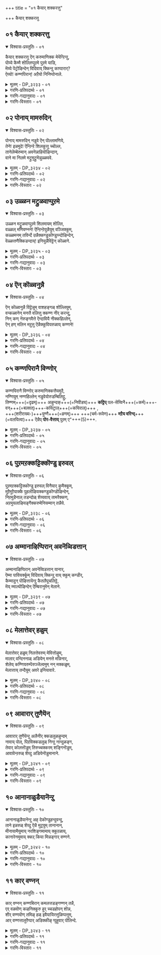 +++
title = "०१ कैयार् शक्करत्तु"

+++
कैयार् शक्करत्तु

## ०१ कैयार् शक्करत्तु

<details open><summary>विश्वास-प्रस्तुतिः - ०१</summary>

कैयार् शक्करत्तु ऎन् करुमाणिक्क मेयॆन्ऱिन्ऱु,  
पॊय्ये कैम्मै शॊल्लिप्पुऱमे पुऱमे याडि,  
मॆय्ये पॆट्रॊऴिन्देन् विदिवाय् क्किन्ऱु काप्पारार्?  
ऐय्यो\! कण्णपिरान्\! अऱैयो निनिप्पोनाले.
</details>

<details><summary>मूलम् - DP_३२३३ - ०१</summary>

कैयार् शक्करत्तु ऎन् करुमाणिक्क मेयॆन्ऱिन्ऱु,  
पॊय्ये कैम्मै शॊल्लिप्पुऱमे पुऱमे याडि,  
मॆय्ये पॆट्रॊऴिन्देन् विदिवाय् क्किन्ऱु काप्पारार्?  
ऐय्यो\! कण्णपिरान्\! अऱैयो निनिप्पोनाले.
</details>

<details><summary>गरणि-प्रतिपदार्थः - ०१</summary>

कै= कैयल्लि, आर् = हरितवाद, शक्करत्तु = चक्रायुधवुळ्ळ, ऎन् = नन्न, करुमाणिक्कमे = करिय माणिक्यवे, ऎन्ऱु ऎन्ऱु = ऎन्दु हेळुत्त हेळुत्तले, पॊय्यो = सुळ्ळागिये, कैम्मै = कपटद मातन्नु, शॊल्लि = हेळुत्त, पुऱमे पुऱमे आडि = बाह्यविषयगळल्लि आडुत्ता, मॆय्ये = यथार्थवादद्दन्ने \(सत्यवादद्दन्ने, पॆट्रु = पडॆदु, ऒऴिन्देन् = मुगिसिद्देनॆ, विदि = \(विधिय\) भगवन्तन, वाय् क्कु = अनुग्रहक्कॆ इन्ऱु = इन्दु \(ईग\), काप्पार् = तडॆगट्टुववरु. आर् = यारु? ऐयो = अय्यो, कण्णपिरान् = कृष्णपरमात्म, अऱैयो = सड्डु हॊडॆयुत्तेनॆ\(कूगि हेळुत्तेनॆ\) इनि = इन्नु, पोनाले = होदरॆ \(होगुवुदादरॆ\).
</details>

<details><summary>गरणि-गद्यानुवादः - ०१</summary>

कैयल्लि हन्तवाद चक्रायुधवुळ्ळ नन्न करिय माणिक्यवे ऎन्दु हेळुत्त हेळुत्तले, सुळ्ळागिये, कपटद मातुगळन्नाडुत्ता, बाह्यविषयगळल्लि नलिदाडुत्ता, यथार्थवादद्दन्ने \(सत्यवादद्दन्ने\) पडॆदुकॊण्डिद्देनॆ. विधिय \(भगवन्तन\) अनुग्रहवन्नु ईग तडॆगट्टुववरु यारु? अय्यो, कृष्ण परमात्म, सड्डु हॊडॆदु हेळुत्तेनॆ, इन्नु \(नीनु\) होगुवुदादरॆ? 
</details>

<details><summary>गरणि-विस्तारः - ०१</summary>

ई पाशुर अर्थपूर्णवागिदॆ. भगवन्तनु ऎन्थ कृपाळु\! अवनॆष्टु सुलभसाध्य ऎम्बुदन्नु स्पष्टपडिसुत्तदॆ. ऒन्दु सल भगवदनुग्रहवुण्टायितॆन्दरॆ, अदन्नु तडॆगट्टुवुदु यारिगू साध्यविल्ल ऎम्बुदन्नू स्पष्टपडिसुत्तदॆ.

भगवन्तन रूपसौन्दर्यगळन्नू, अवन दिव्यायुधगळ सामर्थ्यवन्नू कुरितु मनसार हॊगळि हाडुत्ता आनन्दिसुवुदु निजभक्तन कॆलस. भक्तिय सुळिवे इल्लदॆ, मनस्सिनल्लि विषय वासनॆयन्नु तुम्बिकॊण्डु, ऎडॆबिडदन्तॆ बाह्यविषयगळल्लिये तॊळलुत्ता, अदन्ने आनन्दवॆन्दु तिळिदु तृप्तिपडुववनादरू, नटनॆगागियादरू उत्तमभक्तनन्तॆ बायल्लि भगवन्तन नामगळन्नु उच्चरिसुत्तिरुववनन्नू सह भगवन्तनु कडॆगणिसुवुदिल्ल. अवनिगू सह निजभक्तन हागॆये भगवन्तनु तन्न कृपॆयन्नु अनुग्रहिसुत्तानॆ. तन्नन्नु चेतननु मरॆयबारदु. अवनु हेगॆ याव रीतियल्लि तन्नन्नु स्मरिसिदरू तनगॆ सन्तोषवे. इदे भगवन्तनिगॆ बेकादद्दु. 

आळ्वाररु हेळुत्तारॆ- उत्तम भक्तनन्तॆ नटिसुत्ता, बूटाटिकॆय रीतियल्लि भगवन्नामवन्नु पठिसुत्ता, सदा बाह्यविषयगळल्लि मुळुगि तेलुत्ता इरुव ननगॆ, निजवागियू भगवन्तन अनुग्रहवुण्टायितल्ल\! इन्नु स्वामियु नन्निन्द अगलुवुदक्कॆ साध्यवादीते? खण्डित इल्ल. 

भगवन्तनन्नु याव दॆशॆयल्लादरू, याव रीतियल्लादरू स्मरिसलि. अदु कपटवागिरलि. आत्मवञ्चनॆयागिरलि. नटनॆयागिरलि. आडम्बरवागिरलि. इतररन्नु मोसगॊळिसुवुदे आगिरलि. अदु हेगॆ इद्दरू, भगवन्तनु अदन्नु स्वीकरिसि, निजवाद रीतियल्ले फलवन्नित्तु, अवनन्नु तन्नवनन्नागि माडिकॊळ्ळुत्तानॆ.
</details>

## ०२ पोनाय् मामरुदिन्

<details open><summary>विश्वास-प्रस्तुतिः - ०२</summary>

पोनाय् मामरुदिन् नडुवे ऎन् पॊल्लामणिये,  
तेने\! इन्नमुदे\! ऎन्ऱिन्ऱे शिलकूत्तु च्चॊल्ल,  
तानेलॆम्बॆरुमान् अवनॆन्नाहियॊऴिन्दान्,  
वाने मा निलमे मट्रुमुट्रुमॆन्नुळ्ळववे.
</details>

<details><summary>मूलम् - DP_३२३४ - ०२</summary>

पोनाय् मामरुदिन् नडुवे ऎन् पॊल्लामणिये,  
तेने\! इन्नमुदे\! ऎन्ऱिन्ऱे शिलकूत्तु च्चॊल्ल,  
तानेलॆम्बॆरुमान् अवनॆन्नाहियॊऴिन्दान्,  
वाने मा निलमे मट्रुमुट्रुमॆन्नुळ्ळववे.
</details>

<details><summary>गरणि-प्रतिपदार्थः - ०२</summary>

पोनाय् = होदवने \(नुसुळिदवने\), मा मरुदिन् नडुवे = दॊड्ड मत्तीमरगळ नडुवॆ, ऎन् = नन्न, पॊल्ला मणिये = रन्ध्रविल्लद \(परिशुद्धवाद\) रत्नवे, तेने = जेनिनन्तॆ मधुरवादवने, इन् = इनिदागि, अमुदे = अमृतस्वरूपिये, ऎन्ऱु ऎन्ऱु = ऎन्दु ऎन्दु \(ऎन्दु मुन्तागि\), शिल कूत्तु= कॆलवु कूगुगळन्नु, शॊल्ल = हेळिद्दरिन्द, तान् = तानु, एल् = विश्वासदिन्द, ऎम्बॆरुमान् = सर्वेश्वरनु, अवन् = अवनु, ऎन् आहि ऒऴिन्दान् = ननगॆ ऒदगि बन्दिद्दानॆ, वाने = मेलण लोकगळे, मा निलमे = विशालवाद भूलोकवे, मट्रु = मत्तु, मुट्रुम् = ऎल्ला वस्तुगळू, ऎन् = नन्न, उळ्ळनवे =अन्तरङ्गदवे आगिवॆ.
</details>

<details><summary>गरणि-गद्यानुवादः - ०२</summary>

दॊड्ड मत्तीमरगळ नडुवॆ नुसुळिदवने, नन्न परिशुद्धवाद रत्नवे, जेनिनन्तॆ मधुरवादवने, इनिदाद अमृतवे, ऎन्दु मुन्तागि कॆलवु कूगुगळन्नु कूगिद्दरिन्द, सर्वेश्वरनाद अवनु स्वतः विश्वासदिन्द ननगॆ ऒदगि बन्दिद्दानॆ. मेलिन लोकगळू, विशालवाद भूलोकवू मत्तु \(अवुगळ\) ऎल्ला वस्तुगळु नन्न ऒळगडॆयवे \(अन्तरङ्गदवे\) आगिवॆ. 
</details>

<details><summary>गरणि-विस्तारः - ०२</summary>

ई पाशुरदल्लि भगवन्तन अपारवाद वात्सल्यवन्नू औदार्यवन्नू कुरितु हेळलागुत्तदॆ. 

“पोनाय्................नडुवे” – इदु भगवन्तनु श्रीकृष्णनागि नडॆसिद ऒन्दु आश्चर्यकारक प्रसङ्ग. नन्दगोकुलदल्लि बालकृष्णनु बॆळॆयुत्तिद्दाग, अवनु मनॆमनॆयल्लू माडिद नाना चेष्टॆगळन्नु कुरितु गॊल्लतियरु तायि यशोदॆगॆ दूरु हेळिदरु. इदरिन्द यशोदॆगॆ कडुकोप बन्तु. बालकृष्णनन्नु मनॆय मुन्दिन ऒन्दु ऒरळिगॆ कट्टि हाकि, आकॆ तन्न कॆलसक्कॆ मनॆयॊळक्कॆ होदळु. बालकृष्णनु आ ऒरळन्नू ऎळॆदुकॊण्डु, मॆल्लमॆल्लगॆ अम्बॆगालिडुत्ता ऎदुरल्लिद्द अवळ जवळि भारि मत्तीमरगळ बळिगॆ होदनु. तानु अवुगळ नडुवण सन्दिनल्लि नुसुळिदनु. ऒरळन्नू तन्न कडॆगॆ ऎळॆदुकॊळ्ळुवुदक्कागि अदन्नु जग्गि ऎळॆदनु. कूडले आ भारीमत्ती मरगळु पटपटनॆ मुरिदुबिद्दवु. आ सद्दिगॆ हॆदरि, नन्दगोकुलवे नोडलु बन्दितु. यशोदॆयू हॊरक्कॆ बन्दु नोडुत्ताळॆ-एनाश्चर्य अदु\! किलकिलनॆ नगुत्ता कृष्णनु नोडुत्तिद्दानॆ. कूडले यशोदॆ अवनन्नु बाचि, ऎत्ति मुद्दाडिदळु. 

“अवनॆन्नाहियॊऴिन्दान्” – भगवन्तन अपरिमित सौलभ्य वात्सल्य. औदार्यगळन्नु इदु हेळुत्तदॆ. अवन कॆलवु नामगळन्नु उच्चरिसुत्तिद्द मात्रक्के स्वामि ऒलिदु बरुवुदे? अन्तरङ्गदल्लि नॆलसुवुदे\! अवनॆष्टु सुलभ\! 

“वाने........................उळ्ळनवे” – भगवन्तनु आळ्वाररिगॆ ऒलिदु, अवर अन्तरङ्गदल्लि नॆलसिद्दर परिणाम इदु- स्वर्गादि मेलणलोकगळू, भूलोकवू, अवुगळल्लिन ऎल्ला वस्तुगळु अन्तरङ्गदल्लि नॆलसिदन्तॆये आयितष्टॆ. 

आळ्वाररु हेळुत्तारॆ- नानु माडिद्दु बहळ अल्पवे- भगवन्तन हलकॆलवु नामगळन्नु उच्चरिसिद्दु मात्रवे. अदक्क् प्रतिफलवागि कण्ड भगवन्तन औदार्यवॆष्टु\! अवने ऒलिदु बन्दु नन्नल्लि वात्सल्य कोरिद्दानॆ. अवनु नन्न अन्तरङ्गदल्लि नॆलसिद्दरिन्द, अवन इडिय सृष्टिये नन्न अन्तरङ्गवन्नु सेरिदॆयल्ल\!
</details>

## ०३ उळ्ळन मट्रुळवाप्पुऱमे

<details open><summary>विश्वास-प्रस्तुतिः - ०३</summary>

उळ्ळन मट्रुळवाप्पुऱमे शिलमायम् शॊल्लि,  
वळ्ळल् मणिवण्नने\! ऎन्ऱिन्ऱेयुन्नैयुम् वञ्जिक्कुम्,  
कळ्ळमनम् तविर्न्दे उन्नैक्कण्डुकॊण्डुय्न्दॊऴिन्देन्,  
वॆळ्ळत्तणैक्किडन्दाय्\! इनियुन्नैविट्टॆन् कॊळ्वने.
</details>

<details><summary>मूलम् - DP_३२३५ - ०३</summary>

उळ्ळन मट्रुळवाप्पुऱमे शिलमायम् शॊल्लि,  
वळ्ळल् मणिवण्नने\! ऎन्ऱिन्ऱेयुन्नैयुम् वञ्जिक्कुम्,  
कळ्ळमनम् तविर्न्दे उन्नैक्कण्डुकॊण्डुय्न्दॊऴिन्देन्,  
वॆळ्ळत्तणैक्किडन्दाय्\! इनियुन्नैविट्टॆन् कॊळ्वने.
</details>

<details><summary>गरणि-प्रतिपदार्थः - ०३</summary>

उळ्ळन = मनस्सिनल्लिरुवुदु, मट्रु = इतर ऎल्लवू, उळ आ = हागॆये इरुवन्तॆये, पुऱमे = हॊरगॆ \(तोरिकॆगागि\), शिल मायम् शॊल्लि = कॆलवु वञ्चनॆय \(कपटद\) मातन्नाडि, वळल् = उदारिये, मणिवण्नने = नीलमणिवण्णा, ऎन्ऱु ऎन्ऱे = ऎन्दु हेळुत्तले, उन्नैयुम् = निन्नन्नू, वञ्जिक्कुम् = वञ्चिसुव \(मोसगॊळिसुव\), कळ्ळम् मनम् = कळ्ळ मनस्सन्नु, तविर्न्दे = बिट्टुकॊट्टु, \(दूरीकरिसिये\), उन्नै = निन्नन्नु, कण्डुकॊण्डु = कण्डुकॊण्डु \(अनुभविसि अरितुकॊण्डु\), उय्न्दु ऒऴिन्देन् = उज्जीवनगॊण्डिद्देनॆ, वॆळ्ळत्तु = पाल्गडलल्लि, अणै = \(शेषन\) हासुगॆयल्लि, किडन्दाय् = पवडिसिरुववने, इनि = इन्नु, उन्नै =निन्नन्नु, विट्टु = बिट्टु, ऎन् कॊळ्वने = एनन्नु कैगॊळ्ळबल्लॆनु? 
</details>

<details><summary>गरणि-गद्यानुवादः - ०३</summary>

मनस्सिनल्लिरुवुदु इतर ऎल्लवू हागॆये इरुवन्तॆये, हॊरगॆ कॆलवु कपटद मातुगळन्नाडि, उदारिये, मणिवण्णा ऎन्दुहेळुत्तले निन्नन्नू मोसगॊळिसुव कळ्ळमनस्सन्नु दूरीकरिसि, निन्नन्नु कण्डुकॊण्डु \(अनुभविसि अरितुकॊण्डु\) उज्जीवनगॊण्डिद्देनॆ. पाल्गडलल्लि शेषन हासुगॆयल्लि पवडिसिरुववने, इन्नु निन्नन्नु बिट्टु एनन्नु कैगॊळ्ळबल्लॆ? 
</details>

<details><summary>गरणि-विस्तारः - ०३</summary>

ई पाशुरदल्लि भगवन्तनल्लि भक्तिमाडुव बगॆयन्नु हेळलागुत्तदॆ. 

मनस्सु शुद्धिगॊळ्ळदिद्दरू चिन्तॆयिल्ल. विषय वासनॆ अदरल्लि तुम्बिद्दरू सरियॆ. हॊरगॆ, तोरिकॆगागियादरू भगवन्नामस्मरणॆ माडुत्ता बरुवुदरिन्द, बरबरुत्ता अदु अभ्यासवागुत्तदॆ. आ अभ्यास भक्तियन्नु मूडिसुत्तदॆ. भगवन्तनन्नु अरितुकॊळ्ळुव आसक्तियन्नु तरुत्तदॆ मत्तु कालक्रमदल्लि अवनन्नु कुरितु अनुभववुण्टागुत्तदॆ. भक्ति दृढपडुत्तदॆ. अवनिल्लदॆ तनगॆ यावुदू साध्यविल्लवॆन्दु मनवरिकॆयन्नुण्टु माडुत्तदॆ. हीगॆ उज्जीवन मार्गविदॆ ऎन्नलागुत्तदॆ. 

आळ्वाररु हेळुत्तारॆ- भगवन्त, नन्न मनदल्लि तुम्बि, सुळिदाडुत्तिरुव भावनॆगळे बेरॆ. अवॆल्ल विषय वासनॆयिन्द कूडिदवु. निन्नन्नु कुरितु ईषत्तू भवनॆयिल्ल. आदरू, हॊरगॆ, तोरिकॆगागि, निन्न गुणस्वभावगळन्नु परिपूर्णवागि अनुभविसि अरितुकॊण्डवनन्तॆ, ’उदारिये, मणिवण्णा’ ऎन्दु मुन्तागि निन्नन्नु कुरितु हेळुत्तले इद्देनॆ. निन्नन्नू सह वञ्चिसि बिडुवन्थ नन्नकळ्ळ मनस्सन्नु बदिगॊत्तिद्देनॆ. ई दारियिन्दले निन्नन्नु अनुभविसि कण्डुकॊण्डिद्देनॆ मत्तु परिपूर्णवागि उज्जीवनगॊण्डिद्देनॆ. शेषशयननाद भगवन्त, निन्न हॊरतु नानेनू माडलारॆनल्ल\! निन्न कृपाश्रयवे ननगॆ मुख्य.
</details>

## ०४ ऎन् कॊळ्वनुन्नै

<details open><summary>विश्वास-प्रस्तुतिः - ०४</summary>

ऎन् कॊळ्वनुन्नै विट्टॆन्नुम् वाशहङ्गळ् शॊल्लियुम्,  
वन्कळ्वनेन् मनत्तै वलित्तु क्कण्ण नीर् करन्दु,  
निन् कण् नॆरुङ्गवैत्ते ऎन्दावियै नीक्कहिल्लेन्,  
ऎन् हण् मलिन मऱुत्तु ऎन्नैक्कूवियरुळाय् कण्णने\!
</details>

<details><summary>मूलम् - DP_३२३६ - ०४</summary>

ऎन् कॊळ्वनुन्नै विट्टॆन्नुम् वाशहङ्गळ् शॊल्लियुम्,  
वन्कळ्वनेन् मनत्तै वलित्तु क्कण्ण नीर् करन्दु,  
निन् कण् नॆरुङ्गवैत्ते ऎन्दावियै नीक्कहिल्लेन्,  
ऎन् हण् मलिन मऱुत्तु ऎन्नैक्कूवियरुळाय् कण्णने\!
</details>

<details><summary>गरणि-प्रतिपदार्थः - ०४</summary>

ऎन् कॊळ्वन् = एनन्नु कैगॊळ्ळलि, उन्नैविट्टु = निन्नन्नु बिट्टु, ऎन्नुम् = ऎन्नुव, वाशहङ्गळ् = मातुगळन्नु, शॊल्लियुम् = आडियू सह, वन् कळ्वनेन् = बलुकॆट्ट कळ्ळ नानु \(कपटि नानु\), मनत्तै = मनस्सन्नु, वलित्तु = बलगॊळिसि, कण्ण नीर् करन्दु = कण्णिरु सुरिसि, निन् कण् = निन्नल्लि, नॆरुङ्ग = दृढवागि, वैत्ते = इरिसिये, ऎनदु आवियै = नन्न आत्मवन्नु \(प्राणवन्नु\), नीक्ककिल्लेन् = नीगलारॆ, ऎन् कण् = नन्नल्लिन, मलिनम् = कॊळॆयन्नु, अऱुत्तु = नीगिसि \(कडिदु हाकि\), ऎन्नै = नन्नन्नु, कूवि = कूगि करॆदु, अरुळाय् = कृपॆमाडु, कण्णने = अत्याकर्षकने. 
</details>

<details><summary>गरणि-गद्यानुवादः - ०४</summary>

’निन्नन्नु बिट्टु एनन्नु कैगॊळ्ळबल्लॆ’ ऎम्ब मातुगळन्नुआडियू सह, बलु कॆट्ट कपटि नानु. मनस्सन्नु बलगॊळिसि, कण्णीरु सुरिसि, निन्नल्लि दृढवागि इरिसिये नन्न प्राणवन्नु नीगलारॆ. नन्नल्लिन कॊळॆयन्नु तॊडॆदुहाकि, नन्नन्नु कूगि करॆदु कृपॆमाडु अत्याकर्षकने. 
</details>

<details><summary>गरणि-विस्तारः - ०४</summary>

हिन्दिन पाशुरदल्लि ’निन्नन्नु बिट्टु नानेनन्नू माडलारॆ’ ऎन्दु आळ्वाररु हेळिकॊण्डरष्टॆ. अदे विषयवन्नु इन्नष्टु विवरवागि इल्लि हेळुत्तिद्दारॆ. 

“वन्कळ्वनेन्...............” – भगवन्त, नानु नडॆसुव ऎल्ल कर्मगळल्लियू निन्न ऒत्तासॆ इल्लदॆ नानेनू माडलारॆ. ऎल्ल विधदल्लू ननगॆ निन्न बॆम्बल बेकेबेकु’ – ऎन्दु नानाडिद मातुगळल्लि सत्यतॆ इल्लवागिदॆ. अदक्कॆ नन्न कॆट्ट मनस्से कारण. प्रकृति सम्बन्धवाद विषयगळ कडॆगे अदु नन्नन्नु सॆळॆदॊय्युत्तदॆ. आ प्रकृति बन्धनदिन्द बिडिसिकॊळ्ळुवुदु नन्निन्द आगदॆ होगिदॆ. अष्टु हॆच्चागि नन्न मनस्सु विषयाधीनवागिदॆ. नानेनु बगॆदरू, हेगॆ नडॆदुकॊळ्ळबेकॆन्दरू अदु अदन्नु सुळ्ळुमाडुत्तदॆ. नन्न मनस्सु कपटतुम्बिद्दु, अदन्नु बलगॊळिसलु ननगॆ शक्ति सालदु. 

“मनत्तै वलित्तु, कण्ण नीर् करन्दु, निन् कण् नॆरुङ्गवैत्तु, ऎन दावियै नीक्कहिल्लेन्” – ईगिन नन्न स्थितियल्लि, नन्न मनस्सु बलहीनवागिदॆ. अदन्नु बलगॊळिसुवुदक्कॆ आगलि, निन्नन्नु सेरलेबेकॆन्दु कण्णीरु सुरिसुवुदक्कॆ, निन्नल्लि दृढवाद भक्तियिन्द प्राणवन्नु त्यजिसुवुदक्कॆ ननगॆ साध्यविल्ल. इदक्कॆल्ल नन्न मनस्सिनल्लि तुम्बिकॊण्डिरुव कश्मलवे कारण. 

“ऎन्कण् मलिनम् अऱुत्तु” – प्रकृति सम्बन्धवाद दोषगळु नन्न मनदल्लि तुम्बिकॊण्डिदॆ. इवे निन्न कडॆय गमनक्कॆ अड्डियागिरतक्कवु. आद्दरिन्द ई मलिनवन्नु \(कॊळॆयन्नु\) तॊडॆदुहाकु. मनस्सन्नु परिशुद्धगॊळिसु. निन्नन्नु ऒम्मनदिन्द आश्रयिसुवन्तॆ माडु.

आळ्वाररु हेळुत्तारॆ- भगवन्त, नानाडुव मातुगळु ऒळ्ळॆयदागि कण्डुबन्दरू, नानु कपटिये. नन्न मनस्सु विषय वासनॆयिन्द तुम्बिदॆ. निन्नन्नु भक्ति माडुवुदक्कॆ अदु अड्डियागिदॆ. नन्न प्रयत्नदिन्दले निन्न बळि भक्तिमाडि बरुवुदक्कॆ आगदु. अन्थ शक्तियन्नु नानु कळॆदुकॊण्डिद्देनॆ. बलगुन्दिदवनागिद्देनॆ. ई कारणदिन्द नन्न मनस्सन्नु नीने शुद्धगॊळिसि, नन्नन्नु निन्न बळिगॆ कूगि करॆदुको. आकर्षणकारियागि नीनु ननगॆ अष्टन्नु कृपॆमाडु.
</details>

## ०५ कण्णपिरानै विण्णोर्

<details open><summary>विश्वास-प्रस्तुतिः - ०५</summary>

कण्णपिरानै विण्णोर् करुमाणिक्कत्तैयमुदै,  
नण्णियुम् नण्णहिल्लेन् नडुवेयोरुडम्बिलिट्टु,  
तिण्णम्+++(=दृढम्)+++ अऴुन्दक्+++(=निपीड्य)+++ **कट्टिप्** पल-सॆय्विनै+++(=कर्म)+++-वन्+++(=बलवत्)+++-कयिट्राल्+++(=कयिराल्)+++ ,  
+++(शरीराख्य-)+++पुण्णै+++(=व्रणम्)+++ +++(चर्म-रूपेण)+++ **मऱैय वरिन्द्**+++(=वलयित्वा)+++ ऎन्नैप् **पोर-वैत्ताय्** पुऱम् ए"+++(5)+++.
</details>

<details><summary>मूलम् - DP_३२३७ - ०५</summary>

कण्णपिरानै विण्णोर् करुमाणिक्कत्तैयमुदै,  
नण्णियुम् नण्णहिल्लेन् नडुवेयोरुडम्बिलिट्टु,  
तिण्णमऴुन्दक्कट्टिप्पलशॆय् विनै वन् कयिट्राल्,  
पुण्णैमऱैयवरिन्दु ऎन्नैप्पोरवैत्ताय्पुऱमे.
</details>

<details><summary>गरणि-प्रतिपदार्थः - ०५</summary>

कण्णपिरानै = श्रीकृष्णावतारियाद सर्वेश्वरनन्नु, विण्णोर् = नित्यसूरिगळ मत्तु देवतॆगळ, करुमाणिक्कत्तै = माणिक्यदन्थ अनर्घ अन्तरङ्ग वस्तुवन्नु, अमुदै = दिव्यवाद अमृतवन्नु, नण्णियुम् = समीसियू, नण्ण हिल्लेन् = आश्रयिसलारदवनागिद्देनॆ, नडुवे = नडुवल्लि, ओर् = ऒन्दु, उडुम्बिल् इट्टु = देहदल्लि \(नन्नन्नु\) सेरिसि, तिण्णम् = बलवागि \(दृढवागि\), अऴुन्द = मुळुगुवन्तॆ \(अद्दुवन्तॆ\), कट्टि = कट्टिहाकि, पल = अनेक, शॆय्विनै = कर्मगळॆम्ब, वल् कयिट्राल् = बलवाद हग्गदिन्द, पुण्णै = अदरिन्दाद हुण्णन्नु, मऱैय = मरॆयागिरुवन्तॆ \(काणदॆ इरुवन्तॆ\), वरिन्दु = कट्टि मरॆमाडि ऎन्नै = नन्नन्नु, पोरवैत्ताय् = होराडुवन्तॆ माडिद्दी, पुऱमे = हॊरगिन विषयगळल्लिये. 
</details>

<details><summary>गरणि-गद्यानुवादः - ०५</summary>

श्रीकृष्णावतारियाद सर्वेश्वरनन्नु, नित्यसूरिगळ मत्तु देवतॆगळ माणिक्यदन्थ श्रेष्ठ अन्तरङ्ग वस्तुवन्नु, दिव्यामृतवन्नु, समीपिसियू आश्रयिसलारदवनागिद्देनॆ. नडुवॆ ऒन्दु देहदल्लि नन्नन्निट्टु, दृढवागि अद्दुवन्तॆ \(मुळुगुवन्तॆ\) कट्टि हाकि, अनेक बगॆय कर्मगळॆम्ब बलवाद हग्गदिन्द आद हुण्णन्नु, काणदॆ इरुवन्तॆ, कट्टि \(मरॆमाडि\), नन्नन्नु हॊरगिन विषयगळल्लि होराडुवन्तॆ माडिद्दी. 
</details>

<details><summary>गरणि-विस्तारः - ०५</summary>

हिन्दिन पाशुरदल्लि “नन्न मनदल्लिन मलिनवन्नु तॊडॆदु हाकि” – ऎन्दु मुन्तागि हेळलायितष्टॆ. आ ’मलिन’वॆम्बुदेनॆन्दू, अदरिन्द बन्दिरुव कॆडकेनु ऎम्बुदन्नू इल्लि बिडिसि हेळलागुत्तदॆ. 

“कण्णपिरानै” – भगवन्तनु कृष्णावतारियागि सामान्यगोवळर नडुवॆ बॆळॆदरू तन्न हिरिमॆयन्नु अनेक बारि तोरिसिद्दानॆ. तन्न आश्चर्यद्भुत कार्यगळिन्दलू, अत्याकर्षकवाद गुणस्वभावगळिन्दलू ऎल्ल बगॆय जनरन्नू आकर्षिसि, अवरिगॆ ऎल्ल बगॆय महोपकारगळन्नू माडिदनु. 

’विण्णोर् करुमाणिक्कत्तै” – अपरूपवाद दिव्यमाणिक्यवन्नु जन हेगॆ भद्रवागिट्टु रक्षिसुव हागॆये, मेलणलोकदवरु भगवन्तनन्नु तम्म अन्तरङ्गदल्लि, अल्लिन्द स्वामियु जारि होगदन्तॆ आदरदिन्द भद्रपडिसिकॊण्डिद्दारॆ. 

“नण्णियुम् नण्णहिल्लेन्” – नानु भगवन्तनन्नु कुरितु ज्ञानवन्नु पडॆदुकॊण्डिद्देनॆ. अवनन्नु नन्न अन्तरङ्गदल्लिट्टुकॊण्डिरुवुदक्कॆ तवकपडुत्तेनॆ. हीगिद्दरू, स्वामियन्नु सेरुवुदक्कू, आश्रयिसुवुदक्कू ऒलिसिकॊळ्ळुवुदक्कू साध्यविल्लदॆ होगिदॆ. अड्डिपडिसुववु ई देह, इन्द्रियगळु, विषय सम्बन्धवागि आकर्शितवागिरुव मनस्सु. 

“पुण्नै मरैय वरिन्दु” – देह सम्बन्धवाद बन्धनदल्लि, बगॆबगॆय कर्मगळॆम्ब बलवाद हग्गदिन्द बिगिदु, नन्नन्नु कट्टिहाकिरुवुदरिन्द बलवाद हुण्णागिदॆ. अदु तोरिकॊळ्ळदन्तॆ, विषय सुख ऎम्बुदरिन्द अदन्नु मुच्चि मरॆमाडलागिदॆ. 

आळ्वाररु हेळुत्तारॆ- भगवन्त, निन्नन्नु दृढवागि आश्रयिसि, उद्धारगॊळ्ळबेकॆम्ब ज्ञानवन्नु नानु पडॆदुकॊण्डॆ. निन्न आश्रयवन्नु दॊरकिसिकॊळ्ळलु आतुरगॊण्डॆ. अदु साध्यवागदॆ इरलॆन्दु नीनु बलवाद अड्डियॊन्दन्नु तन्दॊड्डिद्दी. निनगू ननगू नडुवॆ ’देह’वॊन्दन्नु तन्दिट्टिद्दी. बगॆबगॆय कर्मगळन्नु ई देहद मूलक नन्निन्द माडिसुत्ती. नन्नन्नु देहदल्लि बन्धिसिद्दी. कर्मगळिन्द आगिरुवुदु क्रूरवाद माडदॆ इरुव हुण्णु. अदु काणदिरलॆन्दु विषय सुख ऎम्बुदरिन्द अदन्नु मुच्चि मरॆमाडिद्दी. आद्दरिन्द निन्नन्नु नानु कूडिकॊळ्ळुवुदादरू हेगॆ?
</details>

## ०६ पुऱमऱक्कट्टिक्कॊण्डु इरुवल्

<details open><summary>विश्वास-प्रस्तुतिः - ०६</summary>

पुऱमऱक्कट्टिक्कॊण्डु इरुवल् विनैयार् कुमैक्कूम्,  
मुऱैमुऱैयाक्कै पुहलॊऴियक्कण्डुकॊण्डॊऴिन्देन्,  
निऱमुडैनाल् तडन्दोळ् शॆय्यवाय् तामरैक्कण्,  
अऱमुयलाऴियङ्गैक्करुमेनियम्मान् तन्नैये.
</details>

<details><summary>मूलम् - DP_३२३८ - ०६</summary>

पुऱमऱक्कट्टिक्कॊण्डु इरुवल् विनैयार् कुमैक्कूम्,  
मुऱैमुऱैयाक्कै पुहलॊऴियक्कण्डुकॊण्डॊऴिन्देन्,  
निऱमुडैनाल् तडन्दोळ् शॆय्यवाय् तामरैक्कण्,  
अऱमुयलाऴियङ्गैक्करुमेनियम्मान् तन्नैये.
</details>

<details><summary>गरणि-प्रतिपदार्थः - ०६</summary>

पुऱम् = हॊरगडॆ \(ऎल्ला कडॆयल्लू\), अऱ= पूर्तियागि, कट्टिकॊण्डु = हॆणॆदुकॊण्डु \(आलिङ्गिसिकॊण्डु\), इरु = ऎरडु, वल् विनैयार् = बलिष्ठवाद कर्मगळु, कुमैक्कूम् = नलुगिसुवन्थ \(हिंसिसुवन्थ\), मुऱैमुऱै = मत्तॆमत्तॆ, \(क्रमानुगतवागि\) बरुव आक्कै = देहवन्नु, पुहल् ऒऴिय = होगुवुदन्नु तप्पिसिकॊळ्ळुवुदक्कागि, कण्डुकॊण्डु = कण्डुकॊण्डु, ऒऴिन्देन् = मुगिरिसॆ, निऱम् उडै = सौन्दर्यवुळ्ळ, ना तडतोळ् = नाल्कु उद्दनाद तोळुगळ, शॆय्य = कॆम्पनॆय, वाय् = बायि \(तुटिगळु\), तामरै कण् = तावरॆयन्तॆ \(विशालवू आकर्षकवू आद\) कण्णुगळु, अऱम् = धर्मक्कागि, मुयल् = उत्साहगॊळ्ळुव, आऴि = चक्रायुधवुळ्ळ, अम् कै= सुन्दरवाद कैय, करुमेनि = करिय \(सॊबगिन\) देहद, अम्मान् तन्नैये = सर्वेश्वरनन्ने. 
</details>

<details><summary>गरणि-गद्यानुवादः - ०६</summary>

हॊरगडॆ ऎल्ला कडॆयल्लू पूर्तियागि हॆणॆदुकॊण्डु, ऎरडु बलवाद कर्मगळु नलुगिसुवन्थ, मत्तॆ मत्तॆ बरुव देहवन्नु होगुवुदन्नु तप्पिसिकॊळ्ळुवुदक्कागिये सुन्दरवाद नाल्कु उद्दनागि तोळुगळ, कॆन्दुटिय, कॆन्दावरॆयन्तॆ विशालवू आकर्षकवू आद कण्णुगळ, धर्मक्कागि उत्सहगॊळ्ळुव चक्रायुधवुळ्ळ सुन्दरवाद कैय, \(सॊबगिन\) करिय देहद सर्वेश्वरनन्ने कण्डुकॊण्डुबिट्टॆ.
</details>

<details><summary>गरणि-विस्तारः - ०६</summary>

“नन्न मत्तु निन्न नडुवॆ ई देहवन्नु तन्दिट्टु, अदन्नु पापपुण्यकर्मगळिन्द चॆन्नागि बिगिदु, अदरिन्दाद हुण्णन्नु विषयसुखदिन्द मुच्चिमरॆमाडि, नन्नन्नु हिंसिसुत्तिद्दी” – ऎम्बुदु हिन्दिन पाशुर. आ देहवन्नु कळॆदुकॊळ्ळुवुदक्कागि माडुवुदेनु ऎम्बुदन्नु कुरितु इल्लि हेळलागुत्तिदॆ. 

पाशुरद मॊदल ऎरडु पादगळल्लि ई देहदिन्द आगिरुव तॊन्दरॆयेनु ऎन्दु हेळलागुत्तदॆ. देहदिन्द कर्म नडॆयुत्तदॆ. अदु पापपुण्यगळॆन्दु ऎरडु बगॆयागि बेर्पडिसुत्तदॆ. ऎरडू ऒन्दक्कॊन्दु बलवागि हॆणॆदुकॊण्डु, बिडिसिकॊळ्ळलारद बन्धनवागुत्तदॆ. इदे मनुष्यनु मत्तॆ मत्तॆ हुट्टुवन्तॆ माडुत्तदॆ. प्रतिहुट्टिनल्लू कर्मबन्धन बलगॊळ्ळुत्तले इरुत्तवॆ. मत्तु जन्मगळु लॆक्कविल्लदष्टागुत्तवॆ. इदक्कॆ कॊनॆ ऎम्बुदुण्टे? 

पाशुरद कडॆय ऎरडु पादगळल्लि भगवन्तन सरळसुन्दरवाद वर्णनॆ इदॆ. रूपवो सॊबगिन आकर्षकवाद करियबण्णद्दु. तुटिगळु कॆम्पगॆ. कण्णुगळु कॆन्दावरॆयन्तॆ विशालवू आकर्षकवू, तोळुगळ दीर्घवाद नाल्कु. धर्मरक्षणॆगागिये तन्न सुन्दरवाद कैयल्लि हॊळॆयुव चक्रायुध. हीगॆ शोभिसुव सर्वेश्वर. 

आळ्वाररु हेळुत्तारॆ- पापपुण्यगळिन्द बलवाद बन्धनदिन्द मेलिन्द मेलॆ हुट्टुव बाधॆयिन्द बिडिसिकॊळ्ळुवुदक्कागिये, नानु दिव्यसुन्दरनाद सर्वेश्वरनन्नु भजिसि, पूजिसि, अनुभविसि, कण्डुकॊण्डिद्देनॆ.
</details>

## ०७ अम्मानाऴिप्पिरान् अवनॆव्विडत्तान्

<details open><summary>विश्वास-प्रस्तुतिः - ०७</summary>

अम्मानाऴिप्पिरान् अवनॆव्विडत्तान् यानार्,  
ऎम्मा पावियर्क्कूम् विदिवाय् क्किन्ऱु वाय् क्कुम् कण्डीर्,  
कैम्मादुन् पॊऴित्तायॆन्ऱु कैतलैपूचलिट्टे,  
मॆय् म्माल्यॊऴिन्देन् ऎम्बिरानुमॆन् मेलाने.
</details>

<details><summary>मूलम् - DP_३२३९ - ०७</summary>

अम्मानाऴिप्पिरान् अवनॆव्विडत्तान् यानार्,  
ऎम्मा पावियर्क्कूम् विदिवाय् क्किन्ऱु वाय् क्कुम् कण्डीर्,  
कैम्मादुन् पॊऴित्तायॆन्ऱु कैतलैपूचलिट्टे,  
मॆय् म्माल्यॊऴिन्देन् ऎम्बिरानुमॆन् मेलाने.
</details>

<details><summary>गरणि-प्रतिपदार्थः - ०७</summary>

अम्मान् = सर्वेश्वरनु, आऴिप्पिरान् = चक्रायुधवन्नु हिडिदवनु, अवन् = अवनु, ऎव्विडत्तान् = ऎन्थ उन्नतस्थानदल्लिरुववनु, यान् = नानु, आर् = यारु, ऎम्मा = ऎन्थ महा, पावियर् क्कुम् = पापिगळिगू, विदि = दैववु, वाय् क्किन्ऱु= अनुग्रहिसुव, \(अनुग्रहिसुवुदु\) वाय् क्कुम् = कृपॆयन्नु \(फलिसिये फलिसुवुदु\), कण्डीर् = कण्डिरा, कैम्मा = आनॆय, तुन्बु = \(सङ्कटवन्नु\), कष्टवन्नु ऒऴित्ताय् = नीगिसिदवने, ऎन्ऱु = ऎन्दु, कै तलै पूशल् इट्टे = तलॆय मेलॆ कैजोडिसिये, मॆय् = वास्तववाद, माल् आहि = व्यामोहकारि \(प्रेमि\), आय् ऒऴिन्देन् = आगिबिट्टिद्देनॆ, ऎम्बिरानुम् = भगवन्तनू, ऎन् मेलाने = नन्नल्लि प्रीतियुळ्ळवने. 
</details>

<details><summary>गरणि-गद्यानुवादः - ०७</summary>

अवनु ऎन्थ स्थानदल्लिरुववनु\! चक्रायुधवन्नु हिडिदवनु. नानु यारु\! ऎन्थ महापापिगळिगू दैवानुग्रहवु फलिसिये फलिसुवुदु, कण्डिरा\! आनॆय कष्ट \(सङ्कटवन्नु\) नीगिसिदवने ऎन्दु तलॆय मेलॆ कैजोडिसिये, वास्तववाद प्रेमियागिद्देनॆ. भगवन्तनू नन्नल्लि प्रीतियुळ्ळवने. 
</details>

<details><summary>गरणि-विस्तारः - ०७</summary>

भगवन्तनिगू तमगू इरुव अन्तरवन्नू, तम्ममेलॆ भगवन्तनिगिरुव कृपॆ, औदार्य, विश्वासवन्नू इल्लि आळ्वाररु तिळिसुत्तारॆ. 

“अवनॆव्विडत्तान् यानार्” – भगवन्तनिगू नमगू याव बगॆय साम्यविदॆ? पाल्गडलल्लि शेषशयननागिरुव निर्लिप्त अवनु सर्वसमर्थनाद चक्रायुधधारि\! अल्पमानव नानु. महापापि. नन्न सङ्कट ननगे सेरिद्दल्लवे? नाने अनुभविसतक्कद्दल्लवे? \(ई बगॆय भावनॆगळु नन्नल्लि मूडिबन्दरू, भगवन्तन बगॆगॆ इरुव नन्न व्यामोह ऎन्दिगादरू कडमॆयागुवुदे?\) 

“ऎम्मा पावियर् क्कूम् विदिवाय् क्किन्ऱु वाय्क्कूम् कण्डीर्” – ऎन्थ कडुपापिगू भगवन्तनु खण्डितवागि अनुग्रहिसुवनु. अदु फलिसिये तीरुवुदु. एकॆन्दरॆ, भगवन्तनु परमकृपाळु, उदारि. तन्न सृष्टिय बगॆगॆ अवनिगॆ तुम्ब अनुकम्प, तन्न सृष्टिगॆ ऒदगि बरुव सङ्कटगळन्नु तप्पिसुवुदरल्लि \(नीगिसुवुदरल्लि\) अवनिगॆ सदा आसक्ति. 

“कैम्मा तुन्बम् ऒऴित्ताय्” – इल्लि गजेन्द्रमोक्षद सूचनॆ बरुत्तदॆ. आनॆयन्थ मृगद विषयदल्लू भगवन्तनिगॆ अत्यन्त कनिकर. काडिन सरोवरदल्लि मॊसळॆय बायिगॆ सिक्किबिद्द गजेन्द्रनु अदरिन्द बिडिसिकॊळ्ळलु साध्यविल्लदॆ. ’आदिमूला, नीने गति’ ऎन्दु भगवन्तनल्लि मरॆहॊक्काग, स्वामियु चक्रायुधधारियागि अदर बळिगॆ धाविसि बन्दु, अदन्नु सङ्कटदिन्द पारुमाडिदनष्टॆ\!

आळ्वाररू तम्मन्नु संसार क्लेशदिन्द बिडुगडॆ माडॆन्दु गजेन्द्रन हागॆये, तलॆय मेलॆ कैजोडिसि, अङ्गलाचुत्तिद्दारॆ. 

आळ्वाररु हेळुत्तारॆ- यारू निलुकद अत्युन्नत, अतिदूरद स्थळदल्लिरुव अवनु सरसमर्थ. चक्रायुधधारि. कडुपापियाद नानु यारु ऎन्दु अवनॆन्दिगू निर्लक्षिसुवुदिल्ल. ऎन्थ पापिगादरू दैवानुग्रह खण्डितवागि उण्टागुवुदु. ई नम्बिकॆ ननगॆ दृढवागिदॆ. गजेन्द्रन सङ्कटवन्नु अवनु आ कूडले परिहरिसलिल्लवे? नानू हागॆये तलॆयमेलॆ कैजोडिसि, अवन मरॆहॊक्किद्देनॆ. अवनल्लि निजवागि व्यामोहगॊण्डिद्देनॆ. अवनिगू अवन सृष्टियल्लि, नन्नल्लि, अतीव वात्सल्यविदॆ.
</details>

## ०८ मेलात्तेवर् हळुम्

<details open><summary>विश्वास-प्रस्तुतिः - ०८</summary>

मेलात्तेवर् हळुम् निलत्तेवरुम् मेवित्तोऴुम्,  
मालार् वन्दिननाळ् अडियेन् मनत्ते मन्निनार्,  
शेलेय् कण्णियरुम्पॆरुञ्जॆल्वमुम् नन् मक्कळुम्,  
मेलात्ताय् तन्दैयुम् अवरे इनियावारे.
</details>

<details><summary>मूलम् - DP_३२४० - ०८</summary>

मेलात्तेवर् हळुम् निलत्तेवरुम् मेवित्तोऴुम्,  
मालार् वन्दिननाळ् अडियेन् मनत्ते मन्निनार्,  
शेलेय् कण्णियरुम्पॆरुञ्जॆल्वमुम् नन् मक्कळुम्,  
मेलात्ताय् तन्दैयुम् अवरे इनियावारे.
</details>

<details><summary>गरणि-प्रतिपदार्थः - ०८</summary>

मेल् आम् तेवर् हळुम् = मेलण लोकद देवतॆगळू, निलम् तेवर् हळुम् = भूलोकद देवतॆगळू, मेवि = आदरदिन्द, तॊऴुम् = ऎरगुव, मालार् = भगवन्तनु, वन्दु = नन्न बळिगॆ बन्दु, इननाळ् = ईग, अडियेन् = दासनाद नन्न, मनत्ते = मनस्सिनल्लि \(अन्तरङ्गदल्लि\), मन्निनार् = नॆलसिद्दानॆ, शेल् एय् = मीनन्नु होलुव, कण्णियरुम् = कण्णुळ्ळवरू, पॆरु शॆल्वमुम् = महदैश्वर्यवू, नल् मक्कळुम् = ऒळ्ळॆय \(गुणवन्तराद\) मक्कळू, मेल् आम् ताय् तन्दैयुम् = ऒळ्ळॆय \(गुणवन्तराद\) तायितन्दॆगळू, अवरे = आ स्वामिये, इनि = इन्नु, आवारे =आगुववरु. 
</details>

<details><summary>गरणि-गद्यानुवादः - ०८</summary>

मेलण लोकद देवतॆगळू, भूलोकद देवतॆगळू, आदरदिन्द ऎरगुव भगवन्तनु बन्दु ईग दासनाद नन्न अन्तरङ्गदल्लि नॆलसिद्दानॆ. मीनिनन्तॆ कण्णुळ्ळारू, महदैश्वर्यवू, ऒळ्ळॆय गुणवन्तराद मक्कळू ऒळ्ळॆय \(मेलाद\) तायितन्दॆगळू इन्नु आ भगवन्तने आगुत्तानॆ. 
</details>

<details><summary>गरणि-विस्तारः - ०८</summary>

’भगवन्तनॆल्लि, नानॆल्लि? कडुपापियाद नन्न बळि भगवन्तनु सारबेकॆन्दु नानु अपेक्षिसुवुदु उचितवे’ – ऎन्दु मुन्तागि हिन्दिन पाशुरहेळितु. ई पाशुरदल्लि भगवन्तन अपार कारुण्यवन्नु हेळलागुत्तदॆ.

’मेलात्तेवर् हळ्’ – मेलणलोकद देवतॆगळु – ब्रह्मादि देवतॆगळु, परमभक्तराद महर्षिगळु, नित्यसूरिगळु इत्यादि मेलण लोकगळल्लिरुववरु.

निलत्तेवर् हळ्- भूलोकदल्लि वासिसुव देवतॆगळु – भगवन्तनन्नु पट्टागि आश्रयिसि, दृढभक्तियिन्द भजिसि पूजिसुव परमसात्त्विकराद सद्भक्तरु. 

आळ्वाररु हेळुत्तारॆ- ब्रह्मादि देवतॆगळू, भूलोकद सद्भक्तरू बिडदॆ भजिसुव सर्वेश्वरने बन्दु, नन्न अन्तरङ्गदल्लि नॆलसिद्दानॆ. इन्नु मेलॆ ननगॆ सुन्दरस्त्रीयरागलि,अपार सम्पत्तागलि, गुणवन्तराद मक्कळागलि, ऒळ्लॆय तायितन्दॆयरागलि – ऎल्लरू आ भगवन्तने. 

भगवन्तनु ऒलिदनॆन्दरॆ, भक्तनिगॆ तायि-तन्दॆ, बन्धु-बळग, मक्कळु-मरि, आळु-काळु, भोग-भाग्यगळॆम्ब सांसारिकवाद व्यामोहवु अळियुत्तदॆ. अवनिगॆ भगवन्तने ऎल्ल सम्पत्तु ऎन्दन्तॆ.
</details>

## ०९ आवारार् तुणैयॆन्

<details open><summary>विश्वास-प्रस्तुतिः - ०९</summary>

आवारार् तुणैयॆन्ऱु अलैनीर् क्कडलुळऴुन्दम्  
नावाय् पोल्, पिऱविक्कडलुळ् निन्ऱु नान्दुळङ्ग,  
तेवार् कोलत्तॊडुम् तिरुच्चक्करम् शङ्गिनॊडुम्,  
आवावॆन्ऱरुळ् शॆय्दु अडियेनॊडुमानाने.
</details>

<details><summary>मूलम् - DP_३२४१ - ०९</summary>

आवारार् तुणैयॆन्ऱु अलैनीर् क्कडलुळऴुन्दम्  
नावाय् पोल्, पिऱविक्कडलुळ् निन्ऱु नान्दुळङ्ग,  
तेवार् कोलत्तॊडुम् तिरुच्चक्करम् शङ्गिनॊडुम्,  
आवावॆन्ऱरुळ् शॆय्दु अडियेनॊडुमानाने.
</details>

<details><summary>गरणि-प्रतिपदार्थः - ०९</summary>

आवार् आर् = आगुववरु याऋ, तुणै = सहायकरु, ऎन्ऱु = ऎन्दु, अलै नीर् कडलुळ् = अलॆगळु बलवाद कडलल्लि, अऴुन्दुम् = मुळुगुव, नावाय् पोल् = नावॆय हागॆ, \(हडगिन हागॆ\), पिऱवि कडलुल् = हुट्टॆम्ब कडलल्लि, निन्ऱु = इरुत्ता, नान् = नानुतुळङ्ग = नडुनडुगुत्तिरलु, तेवु आर् = दिव्यतॆ तुम्बिरुव \(दिव्यवाद\), कोलत्तॊडुम् = रूपसौन्दर्यदिन्दलू, तिरु = पवित्रवाद, चक्करम् = चक्रायुधदॊडनॆयू, शङ्गिनॊडुम् =शङ्खदॊडनॆयू, आ आ ऎन्ऱु = अय्यो अय्यो ऎन्दु, अरुळ् शॆय्दु = कृपॆमाडि, अडियेनॊडुम् = ई पादसेवकनॊडनॆ, आनाने = जॊतॆयादनल्ल \(ऒदगि बन्दनल्ल\). 
</details>

<details><summary>गरणि-गद्यानुवादः - ०९</summary>

’ऒदगि बरुववरु यारु’ ऎन्दु अलॆगळु तुम्बिद कडलल्लि मुळुगुव हडगिन हागॆ, हुट्टॆम्ब कडलल्लिरुत्ता नानु नडुनडुगुत्तिरलु, दिव्यवाद रूपसौन्दर्यदिन्दलू, श्रीचक्रायुध, शङ्खगळॊडनॆयु अय्यो अय्यो ऎन्दु कृपॆमाडि ई पादसेवकनॊडनॆ ऒदगि बन्दनल्ल\! \(जॊतॆयादनल्ल\!\) 
</details>

<details><summary>गरणि-विस्तारः - ०९</summary>

भगवन्तन कारुण्यवन्नु कुरितु इल्लि हेळलागुत्तिदॆ. ई सन्दर्भदल्लि सुन्दरवाद रूपकवन्नु बळसिकॊळ्ळलागिदॆ. 

अलॆगळु तुम्बिद कडलल्लि हडगॊन्दु सिक्किबिद्दिदॆ. अदन्नु आ सङ्कटदिन्द बिडिसुववरु यारादरू बेकु. अदक्कागि कातर. हागॆये, संसारवॆम्बुदे ऒम्दु भयङ्करवाद कडलु. अदरल्लि सिक्किबिद्दिरुववनु चेतननु. अवनन्नु आ सङ्कटदिन्द बिडिसुववरु यारादरू उण्टे? अदक्कागि \(आ सहायक्कागि कातर\) – रूपकद विषय हीगिदॆ. 

“आवारार्........................नावाय् पोल्” – अलॆगळु बलवागि एळुत्तिरुव कडलल्लि, अलॆगळ हॊडॆतक्कॆ हडगॊन्दु सिक्किबिद्दिदॆ. तप्पिसिकॊण्डु पारागलारदॆ अदुमुळुगुव स्थितियल्लिदॆ. अदरल्लिरुववरु “इन्नेनु गति? नमगॆ ईग सहायक्कॆ ऒदगुववरु यारु? नावु ई कष्टदिन्द पारागुवुदादरू हेगॆ?” ऎन्दु प्राणभयदिन्द गोळाडुव परिस्थिति. इदु रूपकद ऒन्दु भाग. 

“पिऱवि....................................तुळङ्ग” – ’हुट्ट” ऎम्बुदे ऒन्दु कडलु. हुट्टिनॊडनॆ बरुवुदु रोग, मुप्पु, सावुगळु. मत्तॆ मरुहुट्टु, हीगॆये तडॆबडॆयिल्लदन्तॆ हुट्टु ऒन्दर हिन्दॆ ऒन्दु बरुत्तले इरुत्तदॆ. इवे कडल अलॆगळु. अदरिन्द तप्पिसिकॊळ्ळुवुदे असाध्य. अदन्ने अनुभविसुत्ता, अदरल्लिये बिद्दु मुळुगुत्ता तेलुत्ता सङ्कटवन्नु अनुभविसुत्तिरबेकागुवुदु. “सङ्कटद बिडुगडॆयागुवुदे? अदु कॊनॆगाणुवुदे? अदक्कॆ यारादरू सहायक्कॆ बरुवरे? अन्थवरिद्दारॆये?” – इदु कातर. इदु रूपकद ऎरडनॆय भाग.

ऒट्टिनल्लि, कॊनॆयिल्लद हुट्टु-सावुगळ पट्टिगॆ सिक्किबिद्दु नरळुत्तिरुव चेतनन बिडुगडॆगॆ एनादरू अवकाशवुण्टे? यारादरू सहायकरु ऒदगि बरुत्तारॆये? ऎन्दन्तॆ. 

आळ्वाररु हेळुत्तारॆ- बलवाद अलॆगळिन्द कलकिहोद कडलल्लि सिक्किबिद्दु मुळुगुव स्थितियल्लिरुव हडगिन हागॆये ’हुट्टु’ ऎम्ब कडलल्लि नानु सिक्किबिद्दु मुळुगुव स्थितियल्लिद्देनॆ. भयदिन्द तत्तरिसुत्तिद्देनॆ. नन्न ई स्थितियन्नु कण्डु सर्वेश्वरनु अय्यो अय्यो ऎन्दु कनिकरिसि शङ्खचक्रगळॊडनॆ दिव्यसुन्दरमूर्तियागि नन्न सहायक्कॆ नन्नन्नु उद्धरिसुव बन्दनल्ल\! ननगॆ जॊतॆयादनल्ल\!
</details>

## १० आनानाळुडैयानॆन्ऱु

<details open><summary>विश्वास-प्रस्तुतिः - १०</summary>

आनानाळुडैयानॆन्ऱु अह् देकॊण्डुहन्दुवन्दु,  
ताने इन्नरुळ् शॆय्दु ऎन्नै मुट्रवुम् तानानान्,  
मीनायामैयुमाय् नरशिङ्गमामाय् क्कुऱळाय्,  
कानारेनमुमाय् क्कऱ् किया मिन्नङ्गार् वण्णने.
</details>

<details><summary>मूलम् - DP_३२४२ - १०</summary>

आनानाळुडैयानॆन्ऱु अह् देकॊण्डुहन्दुवन्दु,  
ताने इन्नरुळ् शॆय्दु ऎन्नै मुट्रवुम् तानानान्,  
मीनायामैयुमाय् नरशिङ्गमामाय् क्कुऱळाय्,  
कानारेनमुमाय् क्कऱ् किया मिन्नङ्गार् वण्णने.
</details>

<details><summary>गरणि-प्रतिपदार्थः - १०</summary>

आनान् = आगिद्दानॆ \(ऒदगि बन्दिद्दानॆ\), आळ् उडैयान् = नन्नन्नुळ्ळवनागि, ऎन्ऱु= ऎन्दु, अह् दे = अदन्ने, कॊण्डु = स्वीकरिसि, उहन्दु = आशॆयिन्द \(उत्साहदिन्द\), वन्दु = बन्दु, ताने = तानागिये, इन् = इनिदाद, अरुळ् शॆय्दु = कृपॆमाडि, ऎन्नै = नन्न, मुट्रवुम् = पूर्तियागि, तान् आनान् = ताने आगिद्दानॆ, मीन् आय् = मीनागि, आ मैयुम् आय् = आमॆयू आगि, नरशिङ्गमुम् आय् = नरसिंहनू आगि, कुऱळ् = कुळ्ळ ब्रह्मचारि आगि, \(वामननागि\), कान् आर् = काडिनल्लि तुम्बिरुव, एनमुम् आय् = महावराहनू आगि, कऱ् कि आम् = कल्कियू आगुत्तानॆ, इन्नम् = इन्नू \(इवक्कॆ मेलॆ\), कार् वण्णने = कार्मुगिल बण्णदवने. 
</details>

<details><summary>गरणि-गद्यानुवादः - १०</summary>

नन्नन्नुळ्ळवनागिद्दानॆ ऎन्दु अदन्ने स्वीकरिसि, आशॆ उत्साहगळिन्द बन्दु तानागिये इनिदाद कृपॆमाडि, नन्न पूर्तियागि ताने आगिद्दानॆ. मीनागि, आमॆयागि, नरसिंहनागि, वामननागि, काडिनल्लि तुम्बिकॊण्डिरुव महावराहनू आगि, इन्नुमेलॆ कल्कियू आगुत्तानॆ, कार्मुगिल बण्णदवने. 
</details>

<details><summary>गरणि-विस्तारः - १०</summary>

आनान् आळुडैयान्...................इन्नरुळ् शॆय्दु” – संसार सागरदल्लि बिद्दु तॊळलाडुत्तिद्द कडुसङ्कट समयदल्लि भगवन्तनु नन्नल्लि करुणॆतोरि नन्नन्नु पारुमाडिदनल्ल, ननगॆ तानागिये ऒदगि बन्दनल्ल् ऎन्दु ननगॆ अवनल्लि कृतज्ञतॆ उक्कि बरुत्तदॆ. नानु आग एनेनु आगिद्दॆनो आ रूपवन्ने स्वीकरिसिदनु भगवन्त. अक्करॆयिन्द नन्न बळिगॆ तानागिये बन्द\! नन्न ऒळगू हॊरगू परिपुर्णवागि तुम्बिकॊण्डु, नन्नन्नु उद्धारमाडिद्दानल्ल\! 

आळ्वाररु हेळुत्तारॆ- सर्वेश्वरनु नन्न विषयदल्लि ऎष्टु अपार कृपॆ तोरिद्दानॆ\! नन्नन्नु उद्धरिसुवुदक्कागिये तानागिये नन्न अन्तरङ्गदल्लि बन्दु सेरिकॊण्डु, ननगॆ ऎडॆबिडद सङ्गातियागिद्दानॆ. हीगॆ नानु हेळिकॊण्डद्दुण्टु. आदरॆ, भगवन्तनु, ननगॆ तिळियदन्तॆये, नन्नन्नॊलिदु बन्दिद्दानॆ. हिन्दिनिन्द नानु याव याव जन्मवन्नु तळॆदनो, मीने आदॆनो, मृगवे आदॆनो, नरमृगवे आदॆनो, मानवने आदॆनो, अदॆल्लवू आगि, आया नन्न जन्मक्कॆ तक्क रूपवन्ने तळॆदु, अन्दिनिन्दलू नन्नन्नु उद्धरिसुत्तले बन्दिद्दानॆ. आ अवन अवतारगळल्लि ऎन्दरॆ, मीनागि, आमॆयागि, महावराहनागि, नरसिंहनागि, वामनवटुवागि, इतर मानव रूपियागि, नन्नन्नु उद्धरिसुत्तले बन्दिद्दानॆ. इन्नु मुन्दॆ, अवनु कल्किस्वरूपियू आगुत्तानॆ. कार्मुगिलवण्णनाद भगवन्तने नन्नऒळगू हॊरगू ताने आगि तुम्बिकॊण्डिद्दानॆ\! 

ऎल्लकालक्कु भगवन्त सर्वरक्षकनल्लवे? तन्न सृष्टिय विषयदल्लि अवनिगॆ कनिकरविदॆयल्लवे? आद्दरिन्दले अल्लवे अवनु ऎल्लर कष्टगळन्नु नीगिसलु कातरनागिरुवुदु?
</details>

## ११ कार् वण्नन्

<details open><summary>विश्वास-प्रस्तुतिः - ११</summary>

कार् वण्नन् कण्णबिरान् कमलत्तडङ्गण्णन् तन्नै,  
एर् वळवॊण् कऴनिक्कूरु हूर् च्चडहोपन् शॊन्न,  
शीर् वण्णवॊण् तमिऴ् हळ् इवैयायिरत्तुळिप्पत्तुम्,  
आर् वण्णत्तालुरैप्पार् अडिक्कीऴ् प्पुहुवार् पॊलिन्दे.
</details>

<details><summary>मूलम् - DP_३२४३ - ११</summary>

कार् वण्नन् कण्णबिरान् कमलत्तडङ्गण्णन् तन्नै,  
एर् वळवॊण् कऴनिक्कूरु हूर् च्चडहोपन् शॊन्न,  
शीर् वण्णवॊण् तमिऴ् हळ् इवैयायिरत्तुळिप्पत्तुम्,  
आर् वण्णत्तालुरैप्पार् अडिक्कीऴ् प्पुहुवार् पॊलिन्दे.
</details>

<details><summary>गरणि-प्रतिपदार्थः - ११</summary>

कार् वण्णन् = कार्मुगिल बण्णदवनू, कण्णन् = श्रीकृष्णावतारियू, पिरान् = सर्वेश्वरनू, आद कमलम् तड कण्णन् तन्नै = कमलदन्तॆ विशालवाद कण्णुळ्ळवनन्नु कुरितु, एर् = नेगिलुगळ, वळम् = विस्तारवाद, ऒण् = सुन्दरवाद, कऴनि = गद्दॆगळ, कुरुगूर् = तिरुक्कूरुहूरिन, शडहोपन् = शठगोपनु \(नम्माळ्वाररु, शॊन्न = हेळिद, शीर् = श्रेष्ठवाद, वण्णम् = गुणवुळ्ळ, ऒण् = सुन्दरवाद, तमिऴ् हळ् = तमिळिन रचनॆयाद, इवै आयिरत्तुळ् = ई साविरदल्लि \(पाशुरगळल्लि\), इपत्तुम् = ई हत्तन्नु, आर् = सूक्ष्मवाद, वण्णत्ताल् = रीतियल्लि, उरैप्पार् = पठिसतक्कवरु \(ओदुववरु\), अडिक्कीऴ् = \(भगवन्तन\) तिरुवडिगळ बळियल्लि, पुहुवार् = होगुववरु, \(प्रवेशिसुवरु\), पॊलिन्दे = बॆळगुव जीवनदिन्दले. \(समृद्धियाद जीवनदिन्दले\). 
</details>

<details><summary>गरणि-गद्यानुवादः - ११</summary>

कार्मुगिल बण्णदवनू, श्रीकृष्णावतारियू \(अत्याकर्षकनू\), सर्वेश्वरनू आद, कमलदन्तॆ विशालवाद कण्णुळ्ळवनन्नु कुरितु, नेगिलुगळ विस्तारवाद सॊबगिन गद्दॆगळ तिरुक्कूरुहूरिन शठगोपनु \(नम्माळ्वाररु\) हेळिद श्रेष्ठवाद गुणवुळ्ळ सुन्दरवाद तमिळिनवाद ई साविर पाशुरगळल्लि ई हत्तन्नु सूक्ष्मवाद रीतियल्लि ओदुववरु, भगवन्तन तिरुवडिगळ बळि समृद्धियाद जीवनदिन्दले प्रवेशिसुवरु.
</details>

<details><summary>गरणि-विस्तारः - ११</summary>

ई तिरुवाय् मॊऴिय कडॆय पाशुर इदु. संसारदल्लि सिक्किबिद्दु तॊळलुत्तिरुव चेतनन उज्जीवनक्कॆ इदरल्लि सरळसुन्दरवाद सलहॆ बरुत्तदॆ. चेतननु यारे आगलि. याव मट्टदल्ले इरलि. भगवद्विषयवाद ज्ञान, भक्तिगळु अवनिगॆ इल्लदिद्दरू चिन्तॆयिल्ल. तोरिकॆगागियो, नटनॆगागिये, इतररन्नु मॆच्चिसुवुदक्कागियो भगवन्नामवन्नु पठिसुत्ता इद्दर साकु. अदे अवनिगॆ बरबरुत्त ऒळ्ळॆय अभ्यासवागुत्तदॆ. परिणामदल्लि अवनल्लि दृढवाद भक्तियन्नु तरुत्तदॆ. क्रमेण अवनु सद्भक्तनागि भगवन्तन अडिदावरॆगळन्नु सेरुवुदरल्लि सन्देहवे इल्ल. 

भगवन्तनिगॆ चेतनर विषयदल्लि याव बगॆय तारतम्यवू इल्ल. तन्न इडिय सृष्टिय एळिगॆयन्नु अवनु ऎडॆबिडदॆ चिन्तिसुत्तानॆ. अपार कारुण्यमूर्तिये अवनु. ’हुट्टु’ ऎम्ब घोर संसारवॆम्ब कडलल्लि सिक्किकॊण्डु तॊळलुत्तिरुव प्रतिचेतनन सङ्कटवन्नु कण्डु मरुगुत्तानॆ. अदन्नु नीगिसलु सदा सिद्धनागिरुत्तानॆ. चेतननिन्द दीनवाद मॊरॆयॊन्दु बन्दरॆ साकु. आ कूडले अवन सहायक्कॆ सिद्धवागि ऒदगि बरुत्तानॆ. अवनन्नु उद्धरिसुत्तानॆ. 

आद्दरिन्द, चेतननु भगवन्तनन्नु नम्बि, आश्रयिसि, उद्धारगॊळ्ळलेबेकु. ई विषयवन्नु कुरितु तिरुक्कूरुहूरिन निवासियाद शठगोपनु \(नम्माळ्वाररु\) रचिसि हाडिरुव सरळवाद तमिळिन ऒन्दु साविर पाशुरगळल्लि ई हत्तन्नु मात्रवे यारु चॆन्नागि ओदि अरितुकॊळ्ळुत्तारॆ, अवरिगॆ भगवन्तनल्लि भक्तिज्ञानगळु दृढवागि, अवरु सद्भक्तरे आगुत्तारॆ. तत्फलवागि, अवरु भगवत्कृपॆयिन्द इहजीवनदल्लि समृद्धियन्नु अनुभविसि, अनन्तर, अमृतत्ववन्नु पडॆदु, भगवन्तन तिरुवडिगळन्नु सेरुत्तानॆ. 

हीगिदॆ ई तिरुवाय् मॊऴिय फलश्रुति.
</details>

